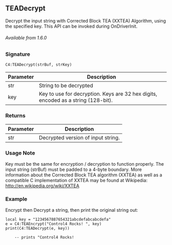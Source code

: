 ## TEADecrypt

Decrypt the input string with Corrected Block TEA (XXTEA) Algorithm, using the specified key. This API can be invoked during OnDriverInit.

###### Available from 1.6.0


### Signature

`C4:TEADecrypt(strBuf, strKey)`


| Parameter | Description |
| --- | --- |
| str | String to be decrypted |
| key  | Key to use for decryption. Keys are 32 hex digits, encoded as a string (128-bit). |


### Returns

| Parameter | Description |
| --- | --- |
| str | Decrypted version of input string. |


### Usage Note

Key must be the same for encryption / decryption to function properly. The input string (strBuf) must be padded to a 4-byte boundary. More information about the Corrected Block TEA algorithm (XXTEA) as well as a compatible C implementation of XXTEA may be found at Wikipedia: http://en.wikipedia.org/wiki/XXTEA


### Example

Encrypt then Decrypt a string, then print the original string out:

```
local key = "1234567887654321abcdefabcabcdefa"
e = C4:TEAEncrypt("Control4 Rocks! ", key)
print(C4:TEADecrypt(e, key))

  	-- prints "Control4 Rocks! 
```

